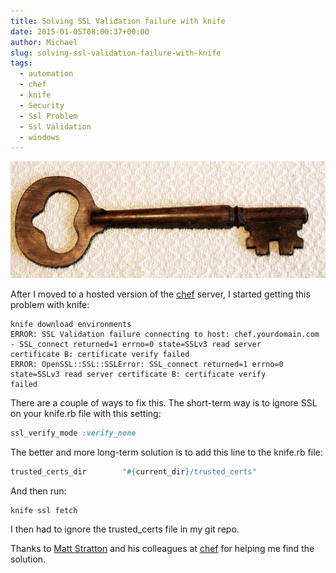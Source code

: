 ```yaml
---
title: Solving SSL Validation failure with knife
date: 2015-01-05T08:00:37+00:00
author: Michael
slug: solving-ssl-validation-failure-with-knife
tags:
  - automation
  - chef  
  - knife
  - Security
  - Ssl Problem
  - Ssl Validation
  - windows
---
```

<div class="full-width">
  <img src="/images/feature-solving-ssl-validation-failure-with-knife.jpg" alt="SSL Validation" />
</div>

After I moved to a hosted version of the [chef](http://chef.io) server, I started getting this problem with knife:

```
knife download environments
ERROR: SSL Validation failure connecting to host: chef.yourdomain.com - SSL_connect returned=1 errno=0 state=SSLv3 read server
certificate B: certificate verify failed
ERROR: OpenSSL::SSL::SSLError: SSL_connect returned=1 errno=0 state=SSLv3 read server certificate B: certificate verify
failed
```

There are a couple of ways to fix this. The short-term way is to ignore SSL on your knife.rb file with this setting:

```ruby
ssl_verify_mode :verify_none
```

The better and more long-term solution is to add this line to the knife.rb file:

```ruby
trusted_certs_dir        "#{current_dir}/trusted_certs"
```

And then run:

```bash
knife ssl fetch
```

I then had to ignore the trusted_certs file in my git repo.

Thanks to [Matt Stratton](http://www.mattstratton.com/) and his colleagues at [chef](http://chef.io) for helping me find the solution.